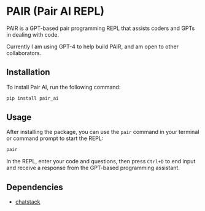 # PAIR (Pair AI REPL)

PAIR is a GPT-based pair programming REPL that assists coders and GPTs in dealing with code. 

Currently I am using GPT-4 to help build PAIR, and am open to other collaborators. 

## Installation

To install Pair AI, run the following command:

```bash
pip install pair_ai
```

## Usage

After installing the package, you can use the `pair` command in your terminal or command prompt to start the REPL:

```bash
pair
```

In the REPL, enter your code and questions, then press `Ctrl+D` to end input and receive a response from the GPT-based programming assistant.

## Dependencies

- [chatstack](https://github.com/jiggy-ai/chatstack)


```

